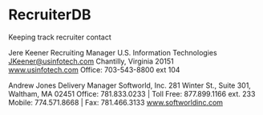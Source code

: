 # RecruiterDB
Keeping track recruiter contact



Jere Keener
Recruiting Manager 
U.S. Information Technologies  
JKeener@usinfotech.com
Chantilly, Virginia 20151  
www.usinfotech.com 
Office: 703-543-8800 ext 104 


Andrew Jones
Delivery Manager
Softworld, Inc. 
281 Winter St., Suite 301, Waltham, MA 02451
Office: 781.833.0233 | Toll Free: 877.899.1166 ext. 233
Mobile: 774.571.8668 | Fax: 781.466.3133
www.softworldinc.com
